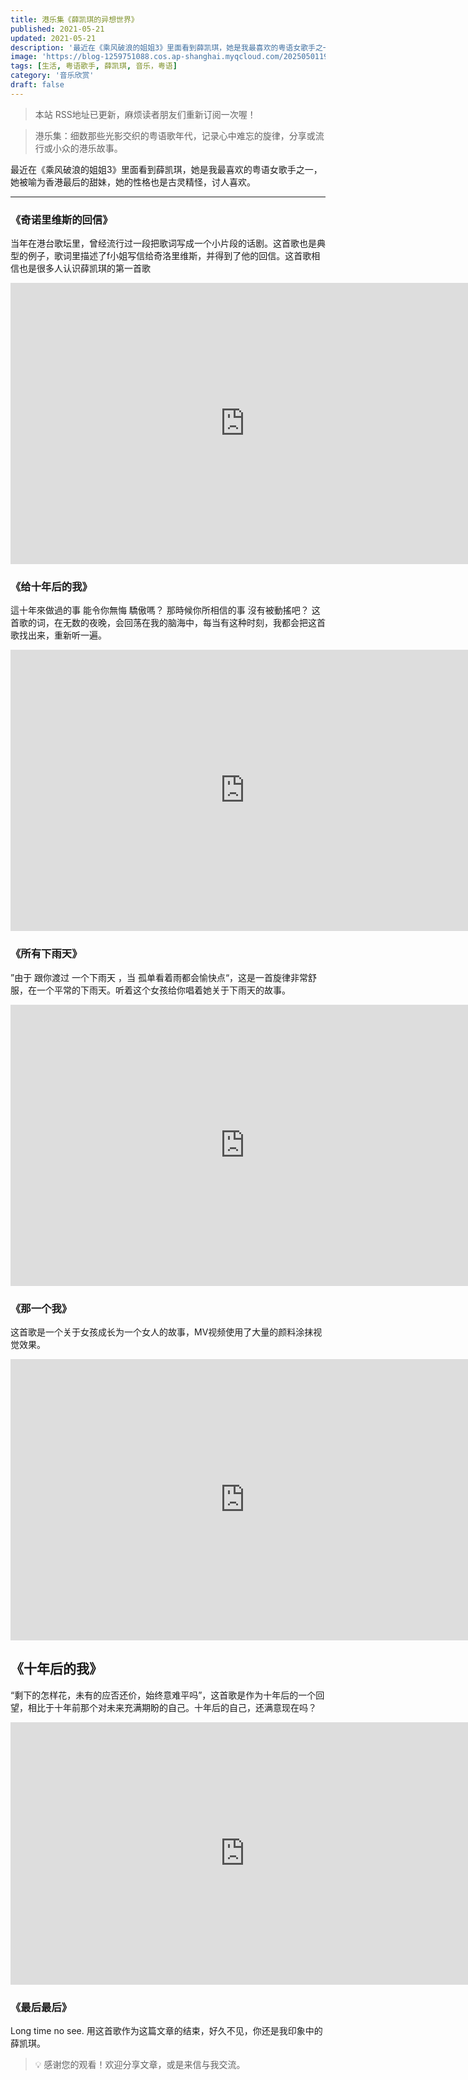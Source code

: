 ```yaml
---
title: 港乐集《薛凯琪的异想世界》
published: 2021-05-21
updated: 2021-05-21
description: '最近在《乘风破浪的姐姐3》里面看到薛凯琪，她是我最喜欢的粤语女歌手之一'
image: 'https://blog-1259751088.cos.ap-shanghai.myqcloud.com/20250501191517005.png?imageSlim'
tags: [生活, 粤语歌手, 薛凯琪, 音乐，粤语]
category: '音乐欣赏'
draft: false
---
```


> 本站 RSS地址已更新，麻烦读者朋友们重新订阅一次喔！

> 港乐集：细数那些光影交织的粤语歌年代，记录心中难忘的旋律，分享或流行或小众的港乐故事。

最近在《乘风破浪的姐姐3》里面看到薛凯琪，她是我最喜欢的粤语女歌手之一，她被喻为香港最后的甜妹，她的性格也是古灵精怪，讨人喜欢。

---

### 《奇诺里维斯的回信》

当年在港台歌坛里，曾经流行过一段把歌词写成一个小片段的话剧。这首歌也是典型的例子，歌词里描述了f小姐写信给奇洛里维斯，并得到了他的回信。这首歌相信也是很多人认识薛凯琪的第一首歌

<iframe width="750" height="450" src="https://www.youtube.com/embed/_UukxkyOP64?si=tcGMG_P4Z33EytCg" title="YouTube video player" frameborder="0" allow="accelerometer; autoplay; clipboard-write; encrypted-media; gyroscope; picture-in-picture; web-share" referrerpolicy="strict-origin-when-cross-origin" allowfullscreen></iframe>

### 《给十年后的我》

這十年來做過的事 能令你無悔 驕傲嗎？ 那時候你所相信的事 沒有被動搖吧？
这首歌的词，在无数的夜晚，会回荡在我的脑海中，每当有这种时刻，我都会把这首歌找出来，重新听一遍。

<iframe width="750" height="450" src="https://www.youtube.com/embed/qANhEdyCfSg?si=c8N-kc-sEZKCgXV0" title="YouTube video player" frameborder="0" allow="accelerometer; autoplay; clipboard-write; encrypted-media; gyroscope; picture-in-picture; web-share" referrerpolicy="strict-origin-when-cross-origin" allowfullscreen></iframe>

### 《所有下雨天》

”由于 跟你渡过 一个下雨天 ，当 孤单看着雨都会愉快点“，这是一首旋律非常舒服，在一个平常的下雨天。听着这个女孩给你唱着她关于下雨天的故事。

<iframe width="750" height="450" src="https://www.youtube.com/embed/TukGoOE6wEI?si=2HY4y2RiAFhohD0R" title="YouTube video player" frameborder="0" allow="accelerometer; autoplay; clipboard-write; encrypted-media; gyroscope; picture-in-picture; web-share" referrerpolicy="strict-origin-when-cross-origin" allowfullscreen></iframe>

### 《那一个我》

这首歌是一个关于女孩成长为一个女人的故事，MV视频使用了大量的颜料涂抹视觉效果。

<iframe width="750" height="450" src="https://www.youtube.com/embed/bl5Rak52iss?si=TvfYWQEsqvj4Cf_M" title="YouTube video player" frameborder="0" allow="accelerometer; autoplay; clipboard-write; encrypted-media; gyroscope; picture-in-picture; web-share" referrerpolicy="strict-origin-when-cross-origin" allowfullscreen></iframe>

## 《十年后的我》

“剩下的怎样花，未有的应否还价，始终意难平吗”，这首歌是作为十年后的一个回望，相比于十年前那个对未来充满期盼的自己。十年后的自己，还满意现在吗？

<iframe width="750" height="420" src="https://www.youtube.com/embed/P0m_fGuDoWo?si=jEai95BdPd7PzVc3" title="YouTube video player" frameborder="0" allow="accelerometer; autoplay; clipboard-write; encrypted-media; gyroscope; picture-in-picture; web-share" referrerpolicy="strict-origin-when-cross-origin" allowfullscreen></iframe>

### 《最后最后》

Long time no see. 用这首歌作为这篇文章的结束，好久不见，你还是我印象中的薛凯琪。

> 💡 感谢您的观看！欢迎分享文章，或是来信与我交流。
